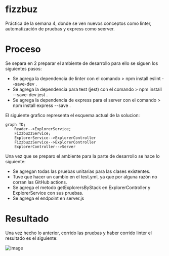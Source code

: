 # fizzbuz
Práctica de la semana 4, donde se ven nuevos conceptos como linter, automatización de pruebas y express como seerver.

# Proceso
Se separa en 2 preparar el ambiente de desarrollo para ello se siguen los siguientes pasos:
  - Se agrega la dependencia de linter con el comando > npm install eslint --save-dev .
  - Se agrega la dependencia para test (jest) con el comando > npm install --save-dev jest .
  - Se agrega la dependencia de express para el server con el comando > npm install express --save .

El siguiente grafico representa el esquema actual de la solucion:
```mermaid
graph TD;
    Reader-->ExplorerService;
    FizzbuzzService;
    ExplorerService-->ExplorerController
    FizzbuzzService-->ExplorerController
    ExplorerController-->Server
```

Una vez que se preparo el ambiente para la parte de desarrollo se hace lo siguiente:
  - Se agregan todas las pruebas unitarias para las clases existentes.
  - Tuve que hacer un cambio en el test.yml, ya que por alguna razón no corran las GitHub actions.
  - Se agrega el metodo getExplorersByStack en ExplorerController y ExplorerService con sus pruebas.
  - Se agrega el endpoint en server.js

# Resultado
Una vez hecho lo anterior, corrido las pruebas y haber corrido linter el resultado es el siguiente:

![image](https://user-images.githubusercontent.com/99153503/166164720-0b6419e7-487d-4bb2-969d-5dd8ed5bc371.gif)
